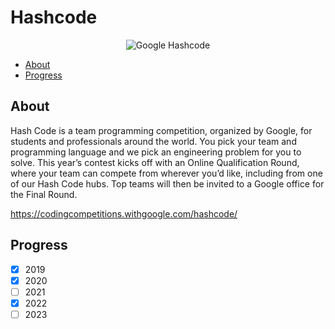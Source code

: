 # Hashcode

<p align='center'><img src="https://encrypted-tbn0.gstatic.com/images?q=tbn%3AANd9GcRhGH3b5tHELiMt0BSX3o_TKAMQ2jIImwDNHg&usqp=CAU" alt="Google Hashcode"></p>

* [About](#About)
* [Progress](#Progress)

## About

Hash Code is a team programming competition, organized by Google, for students and professionals around the world. You pick your team and programming language and we pick an engineering problem for you to solve. This year’s contest kicks off with an Online Qualification Round, where your team can compete from wherever you’d like, including from one of our Hash Code hubs. Top teams will then be invited to a Google office for the Final Round.

https://codingcompetitions.withgoogle.com/hashcode/

## Progress

* [x] 2019
* [x] 2020
* [ ] 2021
* [x] 2022
* [ ] 2023
